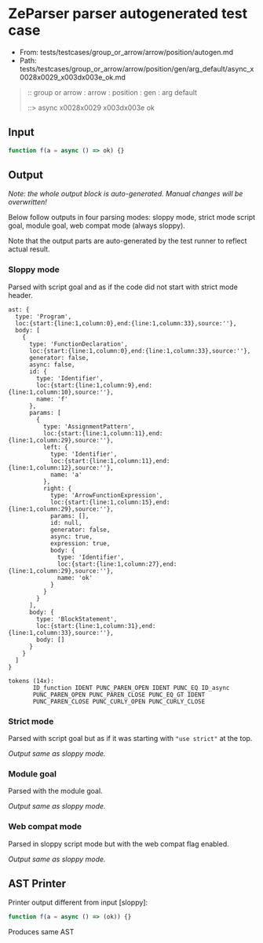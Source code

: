 # ZeParser parser autogenerated test case

- From: tests/testcases/group_or_arrow/arrow/position/autogen.md
- Path: tests/testcases/group_or_arrow/arrow/position/gen/arg_default/async_x0028x0029_x003dx003e_ok.md

> :: group or arrow : arrow : position : gen : arg default
>
> ::> async x0028x0029 x003dx003e ok

## Input


`````js
function f(a = async () => ok) {}
`````

## Output

_Note: the whole output block is auto-generated. Manual changes will be overwritten!_

Below follow outputs in four parsing modes: sloppy mode, strict mode script goal, module goal, web compat mode (always sloppy).

Note that the output parts are auto-generated by the test runner to reflect actual result.

### Sloppy mode

Parsed with script goal and as if the code did not start with strict mode header.

`````
ast: {
  type: 'Program',
  loc:{start:{line:1,column:0},end:{line:1,column:33},source:''},
  body: [
    {
      type: 'FunctionDeclaration',
      loc:{start:{line:1,column:0},end:{line:1,column:33},source:''},
      generator: false,
      async: false,
      id: {
        type: 'Identifier',
        loc:{start:{line:1,column:9},end:{line:1,column:10},source:''},
        name: 'f'
      },
      params: [
        {
          type: 'AssignmentPattern',
          loc:{start:{line:1,column:11},end:{line:1,column:29},source:''},
          left: {
            type: 'Identifier',
            loc:{start:{line:1,column:11},end:{line:1,column:12},source:''},
            name: 'a'
          },
          right: {
            type: 'ArrowFunctionExpression',
            loc:{start:{line:1,column:15},end:{line:1,column:29},source:''},
            params: [],
            id: null,
            generator: false,
            async: true,
            expression: true,
            body: {
              type: 'Identifier',
              loc:{start:{line:1,column:27},end:{line:1,column:29},source:''},
              name: 'ok'
            }
          }
        }
      ],
      body: {
        type: 'BlockStatement',
        loc:{start:{line:1,column:31},end:{line:1,column:33},source:''},
        body: []
      }
    }
  ]
}

tokens (14x):
       ID_function IDENT PUNC_PAREN_OPEN IDENT PUNC_EQ ID_async
       PUNC_PAREN_OPEN PUNC_PAREN_CLOSE PUNC_EQ_GT IDENT
       PUNC_PAREN_CLOSE PUNC_CURLY_OPEN PUNC_CURLY_CLOSE
`````

### Strict mode

Parsed with script goal but as if it was starting with `"use strict"` at the top.

_Output same as sloppy mode._

### Module goal

Parsed with the module goal.

_Output same as sloppy mode._

### Web compat mode

Parsed in sloppy script mode but with the web compat flag enabled.

_Output same as sloppy mode._

## AST Printer

Printer output different from input [sloppy]:

````js
function f(a = async () => (ok)) {}
````

Produces same AST
